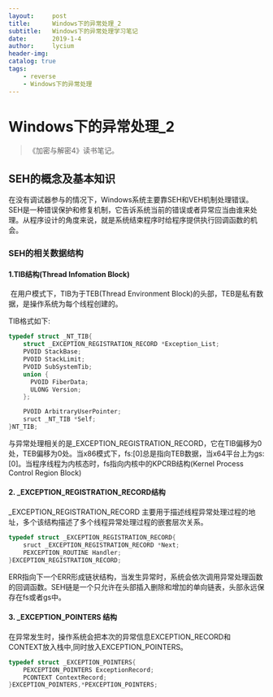 ```yaml
---
layout:     post
title:      Windows下的异常处理_2
subtitle:   Windows下的异常处理学习笔记
date:       2019-1-4
author:     lycium
header-img: 
catalog: true
tags:
    - reverse
    - Windows下的异常处理
---
```



# Windows下的异常处理_2

> 《加密与解密4》读书笔记。

## SEH的概念及基本知识

​	在没有调试器参与的情况下，Windows系统主要靠SEH和VEH机制处理错误。SEH是一种错误保护和修复机制，它告诉系统当前的错误或者异常应当由谁来处理。从程序设计的角度来说，就是系统结束程序时给程序提供执行回调函数的机会。

### SEH的相关数据结构

#### 1.TIB结构(Thread Infomation Block)

​	在用户模式下，TIB为于TEB(Thread Environment Block)的头部，TEB是私有数据，是操作系统为每个线程创建的。

TIB格式如下:

```c++
typedef struct _NT_TIB{
    struct _EXCEPTION_REGISTRATION_RECORD *Exception_List;
    PVOID StackBase;
    PVOID StackLimit;
    PVOID SubSystemTib;
    union {
      PVOID FiberData;
      ULONG Version;
    };

    PVOID ArbitraryUserPointer;
    sruct _NT_TIB *Self;
}NT_TIB;
```

与异常处理相关的是_EXCEPTION_REGISTRATION_RECORD，它在TIB偏移为0处，TEB偏移为0处。当x86模式下，fs:[0]总是指向TEB数据，当x64平台上为gs:[0]。当程序线程为内核态时，fs指向内核中的KPCRB结构(Kernel Process Control Region Block)

#### 2. _EXCEPTION_REGISTRATION_RECORD结构

_EXCEPTION_REGISTRATION_RECORD 主要用于描述线程异常处理过程的地址，多个该结构描述了多个线程异常处理过程的嵌套层次关系。

```c++
typedef struct _EXCEPTION_REGISTRATION_RECORD{
    sruct _EXCEPTION_REGISTRATION_RECORD *Next;
    PEXCEPTION_ROUTINE Handler;
}EXCEPTION_REGISTRATION_RECORD;
```

ERR指向下一个ERR形成链状结构，当发生异常时，系统会依次调用异常处理函数的回调函数。SEH链是一个只允许在头部插入删除和增加的单向链表，头部永远保存在fs或者gs中。

#### 3. _EXCEPTION_POINTERS 结构

在异常发生时，操作系统会把本次的异常信息EXCEPTION_RECORD和CONTEXT放入栈中,同时放入EXCEPTION_POINTERS。

```c++
typedef struct _EXCEPTION_POINTERS{
    PEXCEPTION_POINTERS ExceptionRecord;
    PCONTEXT ContextRecord;
}EXCEPTION_POINTERS,*PEXCEPTION_POINTERS;
```

